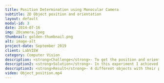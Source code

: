 ```yaml
---
title: Position Determination using Monocular Camera
subtitle: 2D Object position and orientation
layout: default
modal-id: 3
date: 2014-07-16
img: 2Dcamera.jpeg
thumbnail: golden-thumbnail.png
alt: image-alt
project-date: September 2019
client: LabVIEW
category: Computer Vision
description: <strong>Challenge</strong>- To get the position and orientation of the object in a 2D using a camera.
description2: <strong>Solution</strong>- In this experiment I achieved this by using a webcam and LabVIEW software. The object can be located with the help of three co-ordinates i.e. by measuring distance in X, Y and Z direction. In our case I assumed the camera to be at the fixed distance from the object plane which means my distance in Z direction of rotation i.e. along Z direction.
description3: <strong>Result</strong>- 4 different objects with their position and orientation are determined using this algorithm.
video: Object_position.mp4
---
```

